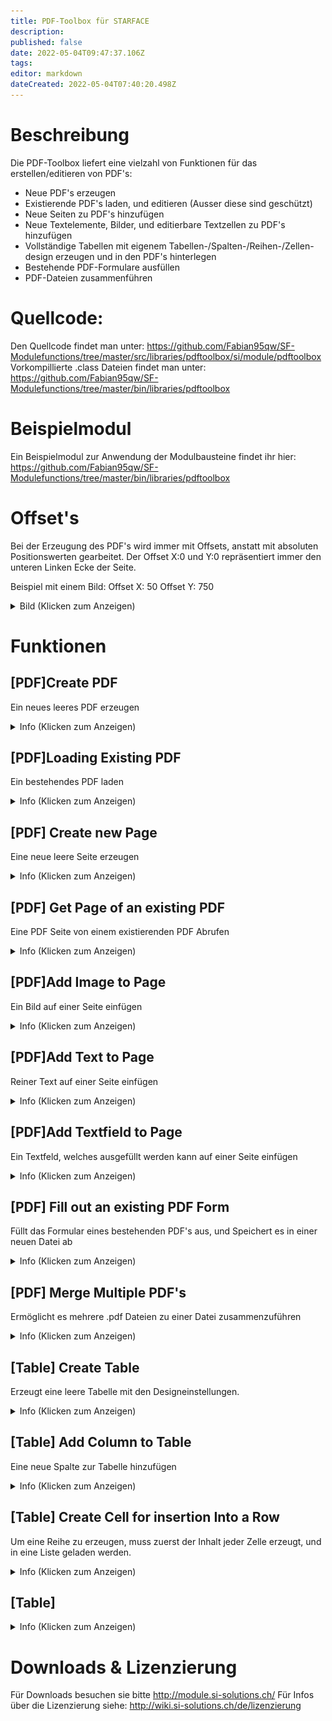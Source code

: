 ```yaml
---
title: PDF-Toolbox für STARFACE
description: 
published: false
date: 2022-05-04T09:47:37.106Z
tags: 
editor: markdown
dateCreated: 2022-05-04T07:40:20.498Z
---
```


# Beschreibung
Die PDF-Toolbox liefert eine vielzahl von Funktionen für das erstellen/editieren von PDF's:

- Neue PDF's erzeugen
- Existierende PDF's laden, und editieren (Ausser diese sind geschützt)
- Neue Seiten zu PDF's hinzufügen
- Neue Textelemente, Bilder, und editierbare Textzellen zu PDF's hinzufügen
- Vollständige Tabellen mit eigenem Tabellen-/Spalten-/Reihen-/Zellen-design erzeugen und in den PDF's hinterlegen
- Bestehende PDF-Formulare ausfüllen
- PDF-Dateien zusammenführen

# Quellcode:
Den Quellcode findet man unter: https://github.com/Fabian95qw/SF-Modulefunctions/tree/master/src/libraries/pdftoolbox/si/module/pdftoolbox
Vorkompillierte .class Dateien findet man unter: https://github.com/Fabian95qw/SF-Modulefunctions/tree/master/bin/libraries/pdftoolbox

# Beispielmodul
Ein Beispielmodul zur Anwendung der Modulbausteine findet ihr hier: https://github.com/Fabian95qw/SF-Modulefunctions/tree/master/bin/libraries/pdftoolbox

# Offset's
Bei der Erzeugung des PDF's wird immer mit Offsets, anstatt mit absoluten Positionswerten gearbeitet.
Der Offset X:0 und Y:0 repräsentiert immer den unteren Linken Ecke der Seite.

Beispiel mit einem Bild:
Offset X: 50
Offset Y: 750

<details>
  <summary>Bild (Klicken zum Anzeigen)</summary>
	
![Offset.PNG](/uploads/pdftoolbox/Offset.PNG)
   
</details>


# Funktionen

## \[PDF\]Create PDF
Ein neues leeres PDF erzeugen
<details>
  <summary>Info (Klicken zum Anzeigen)</summary>
	
  ### Outputvariablen:
- PDF (OBJECT) Repräsentiert ein leeres PDF, welches sich im Arbeitsspeicher befindet. Dieses Objekt wird am schluss benötigt, umd es auf die Festplatte zu schreiben.
   
</details>

## \[PDF\]Loading Existing PDF
Ein bestehendes PDF laden
<details>
  <summary>Info (Klicken zum Anzeigen)</summary>
	
### Inputvariablen:
- Sourcefile (STRING): Der Absolute Pfad, zum PDF, welches fürs editieren geladen werden soll
  
>  PDF's welche einen Schreibschutz haben können nicht editiert werden  {.is-warning}

### Outputvariablen:
- PDF (OBJECT) Repräsentiert das geladene PDF welches sich im Arbeitsspeicher befindet. Dieses Objekt wird am schluss benötigt, umd die Änderungen am PDF wieder auf die Festplatte zu schreiben-
     
</details>

## \[PDF\] Create new Page
Eine neue leere Seite erzeugen
<details>
  <summary>Info (Klicken zum Anzeigen)</summary>

### Inputvariablen:
- PageSize (LEGAL ,LETTER ,A0 ,A1 ,A2 ,A3 ,A4 ,A5 ,A6), die grösse der neu zu erzeugenden Seite

### Outputvariablen:
- Page (OBJECT): Repräsentiert eine leeres Seite, welches sich im Arbeitsspeicher befindet. **Diese Seite muss einem PDF Zugewiesen werden, damit diese im entsprechenden PDF abgespeichert wird.**

</details>

## \[PDF\] Get Page of an existing PDF
Eine PDF Seite von einem existierenden PDF Abrufen
<details>
  <summary>Info (Klicken zum Anzeigen)</summary>
	
### Inputvariablen:
- PDF (OBJECT) Repräsentiert das geladene PDF welches sich im Arbeitsspeicher befindet.
- PageNumber (NUMBER): Die Seitennummer, welche extrahiert werden soll
  
### Outputvariablen:
- Page (OBJECT): Repräsentiert die entsprechende Seite vom PDF. **Diese Seite muss dem PDF nicht erneut zugewiesen werden, damit sie abgespeichert wird.**

</details>

## \[PDF\]Add Image to Page
Ein Bild auf einer Seite einfügen
<details>
  <summary>Info (Klicken zum Anzeigen)</summary>
	
### Inputvariablen:
- PDF (OBJECT) Das PDF, zu dem das Bild hinzugefügt werden soll.
- Page (OBJECT): Die Seite in diesem PDF, zu dem das Bild hinzugefügt werden soll.
- Path to Image (STRING): Der Pfad zum Bild, welches eingefügt werden soll.
- Width (NUMBER): Das Bild wird auf diese Länge Skaliert. Wenn 0 gesetzt wird, bleibt es auf Originalgrösse
- Height (NUMBER): Das Bild wird auf diese Höhe Skaliert. Wenn 0 gesetzt wird, bleibt es auf Originalgrösse
- Offset X (NUMBER): Offset in Breite
- Offset Y (NUMBER): Offset in Höhe
  
</details>

## \[PDF\]Add Text to Page
Reiner Text auf einer Seite einfügen
<details>
  <summary>Info (Klicken zum Anzeigen)</summary>
	
### Inputvariablen:
- PDF (OBJECT) Das PDF, zu dem das Bild hinzugefügt werden soll.
- Page (OBJECT): Die Seite in diesem PDF, zu dem das Bild hinzugefügt werden soll.
- Text (STRING): Der Text, welcher dort Platziert werden soll
- Font (DEFAULT, HELVETICA, HELVETICA_BOLD, HELVETICA_BOLD_OBLIQUE, HELVETICA_OBLIQUE, COURIER, COURIER_BOLD, COURIER_BOLD_OBLIQUE, COURIER_OBLIQUE, SYMBOL, TIMES_BOLD, TIMES_BOLD_ITALIC, TIMES_ITALIC, TIMES_ROMAN, ZAPF_DINGBATS): Die Schriftart
- Font Size (NUMBER): Schriftgrösse [pt]
- Offset X (NUMBER): Offset in Breite
- Offset Y (NUMBER): Offset in Höhe
  
</details>

## \[PDF\]Add Textfield to Page
Ein Textfeld, welches ausgefüllt werden kann auf einer Seite einfügen
<details>
  <summary>Info (Klicken zum Anzeigen)</summary>
	
### Inputvariablen:
-   PDF (OBJECT) Das PDF, zu dem das Bild hinzugefügt werden soll.
-   Page (OBJECT): Die Seite in diesem PDF, zu dem das Bild hinzugefügt werden soll.
-   Fieldname (STRING): Der Name des Formularfelds. Dies wird bei der Auswertung von Formularen benötigt.
-   Text (STRING): Der Text, der Vorbefüllt werden soll
-   Width (NUMBER): Das Textfeld wird auf diese Länge skaliert. 
-   Height (NUMBER): Das Textfeld wird auf diese Höhe skaliert.
-   Offset X (NUMBER): Offset in Breite
-   Offset Y (NUMBER): Offset in Höhe
-   Bordercolor (R,G,B): Die Farbe des Feldrandes im Format [R,G,B] Z.b. 255,128,64
-   Backgroundcolor: Die Farbe des Hintergrunds (Bei aktiver selektion)im Format [R,G,B] Z.b. 255,128,64
-   Allow Editing of Textfield: Ob der Inhalt dieses Textfeldes editiert werden darf.
  
</details>

## \[PDF\] Fill out an existing PDF Form
Füllt das Formular eines bestehenden PDF's aus, und Speichert es in einer neuen Datei ab
<details>
  <summary>Info (Klicken zum Anzeigen)</summary>
	
### Inputvariablen:

- Template (STRING): Das Originale Formular/die Vorlage, die Befüllt werden soll.
- Targetfile (STRING): Wo die Ausgefüllte Version abgespeichert werden soll.
- Mapping (MAP) Map<Fieldname, Content> Setzt den Inhalt eines Felds basierend auf dem Felnamen. Z.b:"Textbox1', '7.2.0.1'} setzt den Inhalt der "Textbox1" auf den Wert "7.2.0.1"
- Replacement (MAP) Map<Searchstring, Replacementstring>.Ersetzt den Inhalt eines Feldes basierend auf dem Suchbegriff. Z.b. {'%SFVersion%'. '7.2.0.1'} Prüft alle Felder auf den Wert "%SFVersion%" und ersetzt alle gefundenen Instanzen davon mit "7.2.0.1".
- Beispiel: Feld beinhaltet: "STARFACE-Version:%SFVersion%" Ergebnis: "STARFACE-Version:7.2.0.1"
- SetReadOnly (BOOLEAN) Sets edited Fields to readonly, so they can't be edited by hand later on
</details>

## \[PDF\] Merge Multiple PDF's
Ermöglicht es mehrere .pdf Dateien zu einer Datei zusammenzuführen
<details>
  <summary>Info (Klicken zum Anzeigen)</summary>
	
### Inputvariablen:
- PDF-Files (MAP): Map<Order, Path/to/PDF/File.pdf> Führt die PDF's in der Entsprechenden Reihenfolge zusammen. Z.b.: [{1, /tmp/Deckblatt.pdf}{2, /tmp/Inhalt.pdf}]. Erzeugt ein neues PDF mit dem Inhalt von "Deckblatt.pdf", gefolgt im Inhalt von "Inhalt.pdf".
- Targetfile (STRING): Wohin das zusammengeführte PDF Exportiert werden soll.

</details>

## \[Table\] Create Table
  Erzeugt eine leere Tabelle mit den Designeinstellungen.
<details>
  <summary>Info (Klicken zum Anzeigen)</summary>
	
### Inputvariablen:

- TableWidth (NUMBER): Vollständige Breite der Tabelle
- Font (DEFAULT, HELVETICA, HELVETICA_BOLD, HELVETICA_BOLD_OBLIQUE, HELVETICA_OBLIQUE, COURIER, COURIER_BOLD, COURIER_BOLD_OBLIQUE, COURIER_OBLIQUE, SYMBOL, TIMES_BOLD, TIMES_BOLD_ITALIC, TIMES_ITALIC, TIMES_ROMAN, ZAPF_DINGBATS): Die Schriftart
- Font Size (NUMBER): Schriftgrösse [pt]
- FontColor (R,G,B): Die Farbe der Schrift im Format [R,G,B] Z.b. 255,128,64
- DoWordbreak (BOOLEAN): Der Text soll automatisch auf eine neue Zeile brechen, wenn er nicht in die Felder passt.
- VerticalAlignment (BOTTOM, MIDDLE, TOP): Vertikale Ausrichtung
- HorizontalAlignment (LEFT, CENTER, RIGHT, JUSTIFY): Horizontale Ausrichtung
- BackGroundColor (STRING): Die Farbe des Hintergrunds im Format [R,G,B] Z.b. 255,128,64
- BorderColor (STRING): Die Farbe des Randes im Format [R,G,B] Z.b. 255,128,64
- BorderStyle (SOLID, DOTTED, DASHED): Ob der Rand Solide, Gestrichelt, oder Gepunktet sein soll
- BorderWidth (NUMBER): Dicke des Randes [pt]
- Padding (NUMBER): Abstandhalter zwischen Zellenrand und Inhalt [pt]

### Outputvariablen:
- Table (OBJECT): Repräsentiert die leere Tabelle mit den Designeinstellungen. Diese muss noch mit Spalten befüllt werden.
 
</details>
  
## \[Table\] Add Column to Table
  Eine neue Spalte zur Tabelle hinzufügen
<details>
  <summary>Info (Klicken zum Anzeigen)</summary>
	
### Inputvariablen:

- Table (OBJECT): Die Tabelle, zu der die Spalte hinzugefügt werden soll.
- ColumnWidth (NUMBER): Die Breite der Spalte.
- Overridesettings (BOOLEAN): Die Designeinstellungen der Tabelle mit den unten eingestellten Einstellungen überschreiben. Falls dies nicht aktiv ist, muss nur die Tabelle, und Spaltenbreite angegeben werden.
- Font (DEFAULT, HELVETICA, HELVETICA_BOLD, HELVETICA_BOLD_OBLIQUE, HELVETICA_OBLIQUE, COURIER, COURIER_BOLD, COURIER_BOLD_OBLIQUE, COURIER_OBLIQUE, SYMBOL, TIMES_BOLD, TIMES_BOLD_ITALIC, TIMES_ITALIC, TIMES_ROMAN, ZAPF_DINGBATS): Die Schriftart
- Font Size (NUMBER): Schriftgrösse [pt]
- FontColor (R,G,B): Die Farbe der Schrift im Format [R,G,B] Z.b. 255,128,64
-  DoWordbreak (BOOLEAN): Der Text soll automatisch auf eine neue Zeile brechen, wenn er nicht in die Felder passt.
- VerticalAlignment (BOTTOM, MIDDLE, TOP): Vertikale Ausrichtung
- HorizontalAlignment (LEFT, CENTER, RIGHT, JUSTIFY): Horizontale Ausrichtung
- BorderColorLeft (R,G,B): Die Farbe des linken Randes im Format [R,G,B] Z.b. 255,128,64
- BorderColorRight(R,G,B): Die Farbe des rechten Randes im Format [R,G,B] Z.b. 255,128,64
- BorderStyleLeft (SOLID, DOTTED, DASHED): Ob der linke Rand Solide, Gestrichelt, oder Gepunktet sein soll
- BorderStyleRight (SOLID, DOTTED, DASHED): Ob der rechte Rand Solide, Gestrichelt, oder Gepunktet sein soll
- BorderWidthLeft (NUMBER): Dicke des Randes [pt]
- BorderWidthRight (NUMBER): Dicke des Randes [pt]

</details>
  
## \[Table\] Create Cell for insertion Into a Row
Um eine Reihe zu erzeugen, muss zuerst der Inhalt jeder Zelle erzeugt, und in eine Liste geladen werden.
<details>
  <summary>Info (Klicken zum Anzeigen)</summary>
	
### Inputvariablen:

- Content (STRING): Der Inhalt dieser Zelle
- Columnspan (NUMBER): Erlaubt es diese Zelle über mehrer Spalten zu verbinden. Um Spalten zu verbinden muss ein Wert von 2 oder Grösser angegeben werden.
- Rowspan (NUMBER): Erlaubt es dieser Zelle über mehrere Reihen zu verbinden. Um Reihen zu verbinden muss ein Wert von 2 oder Grösser angegeben werden.
- Overridesettings (BOOLEAN): Die Designeinstellungen der Tabelle, Spalte \& Reihe mit den unten eingestellten Einstellungen überschreiben. Falls dies nicht gesetzt ist, muss lediglich der Conten, und die Column/Rowspan angegeben werden.
- Font (DEFAULT, HELVETICA, HELVETICA_BOLD, HELVETICA_BOLD_OBLIQUE, HELVETICA_OBLIQUE, COURIER, COURIER_BOLD, COURIER_BOLD_OBLIQUE, COURIER_OBLIQUE, SYMBOL, TIMES_BOLD, TIMES_BOLD_ITALIC, TIMES_ITALIC, TIMES_ROMAN, ZAPF_DINGBATS): Die Schriftart
- Font Size (NUMBER): Schriftgrösse [pt]
- FontColor (R,G,B): Die Farbe der Schrift im Format [R,G,B] Z.b. 255,128,64
- DoWordbreak (BOOLEAN): Der Text soll automatisch auf eine neue Zeile brechen, wenn er nicht in die Felder passt.
- VerticalAlignment (BOTTOM, MIDDLE, TOP): Vertikale Ausrichtung
- HorizontalAlignment (LEFT, CENTER, RIGHT, JUSTIFY): Horizontale Ausrichtung
- BackGroundColor (STRING):Die Farbe des Hintergrunds im Format [R,G,B] Z.b. 255,128,64
- BorderColorTop (STRING):Die Farbe des oberen Randes im Format [R,G,B] Z.b. 255,128,64
- BorderColorBottom (STRING): Die Farbe des unteren Randes im Format [R,G,B] Z.b. 255,128,64
- BorderColorLeft (STRING): Die Farbe des linken Randes im Format [R,G,B] Z.b. 255,128,64
- BorderColorRight (STRING): Die Farbe des rechten Randes im Format [R,G,B] Z.b. 255,128,64
- BorderStyleTop (SOLID, DOTTED, DASHED): Ob der obere Rand Solide, Gestrichelt, oder Gepunktet sein soll
- BorderStyleBottom (SOLID, DOTTED, DASHED): Ob der untere Rand Solide, Gestrichelt, oder Gepunktet sein soll
- BorderStyleLeft (SOLID, DOTTED, DASHED): Ob der linke Rand Solide, Gestrichelt, oder Gepunktet sein soll
- BorderStyleRight (SOLID, DOTTED, DASHED): Ob der rechte Rand Solide, Gestrichelt, oder Gepunktet sein soll
- BorderWidthTop (NUMBER): Dicke des oberen Randes [pt]
- BorderWidthBottom (NUMBER): Dicke des unteren Randes [pt]
- BorderWidthLeft (NUMBER): Dicke des linken Randes [pt]
- BorderWidthRight (NUMBER): Dicke des rechten Randes [pt]  
### Outputvariablen:
- Cell (OBJECT): Die Fertige Zelle. diese muss in eine LIST hinzugefügt, werden.
</details>
  
  
## \[Table\]
<details>
  <summary>Info (Klicken zum Anzeigen)</summary>
	
### Inputvariablen:

### Outputvariablen:

</details>

# Downloads & Lizenzierung
Für Downloads besuchen sie bitte http://module.si-solutions.ch/
Für Infos über die Lizenzierung siehe: http://wiki.si-solutions.ch/de/lizenzierung


